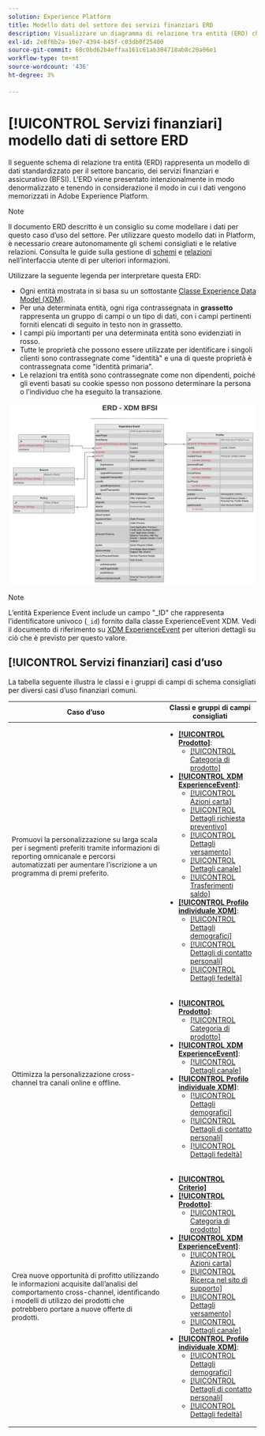 ```yaml
---
solution: Experience Platform
title: Modello dati del settore dei servizi finanziari ERD
description: Visualizzare un diagramma di relazione tra entità (ERD) che descrive un modello di dati standardizzato per il settore bancario, dei servizi finanziari e assicurativo (BFSI). Questo modello dati è compatibile con Experience Data Model (XDM) per l’utilizzo in Adobe Experience Platform.
exl-id: 2e8f6b2a-10e7-4394-b45f-c03db0f25400
source-git-commit: 60c0bd62b4effaa161c61ab304718ab8c20a06e1
workflow-type: tm+mt
source-wordcount: '436'
ht-degree: 3%

---
```


# [!UICONTROL Servizi finanziari] modello dati di settore ERD

Il seguente schema di relazione tra entità (ERD) rappresenta un modello di dati standardizzato per il settore bancario, dei servizi finanziari e assicurativo (BFSI). L&#39;ERD viene presentato intenzionalmente in modo denormalizzato e tenendo in considerazione il modo in cui i dati vengono memorizzati in Adobe Experience Platform.

>[!NOTE]
>
>Il documento ERD descritto è un consiglio su come modellare i dati per questo caso d’uso del settore. Per utilizzare questo modello dati in Platform, è necessario creare autonomamente gli schemi consigliati e le relative relazioni. Consulta le guide sulla gestione di [schemi](../../ui/resources/schemas.md) e [relazioni](../../tutorials/relationship-ui.md) nell’interfaccia utente di per ulteriori informazioni.

Utilizzare la seguente legenda per interpretare questa ERD:

* Ogni entità mostrata in si basa su un sottostante [Classe Experience Data Model (XDM)](../composition.md#class).
* Per una determinata entità, ogni riga contrassegnata in **grassetto** rappresenta un gruppo di campi o un tipo di dati, con i campi pertinenti forniti elencati di seguito in testo non in grassetto.
* I campi più importanti per una determinata entità sono evidenziati in rosso.
* Tutte le proprietà che possono essere utilizzate per identificare i singoli clienti sono contrassegnate come &quot;identità&quot; e una di queste proprietà è contrassegnata come &quot;identità primaria&quot;.
* Le relazioni tra entità sono contrassegnate come non dipendenti, poiché gli eventi basati su cookie spesso non possono determinare la persona o l’individuo che ha eseguito la transazione.

![](../../images/industries/financial.png)

>[!NOTE]
>
>L’entità Experience Event include un campo &quot;_ID&quot; che rappresenta l’identificatore univoco (`_id`) fornito dalla classe ExperienceEvent XDM. Vedi il documento di riferimento su [XDM ExperienceEvent](../../classes/experienceevent.md) per ulteriori dettagli su ciò che è previsto per questo valore.

## [!UICONTROL Servizi finanziari] casi d’uso

La tabella seguente illustra le classi e i gruppi di campi di schema consigliati per diversi casi d’uso finanziari comuni.

| Caso d’uso | Classi e gruppi di campi consigliati |
| --- | --- |
| Promuovi la personalizzazione su larga scala per i segmenti preferiti tramite informazioni di reporting omnicanale e percorsi automatizzati per aumentare l’iscrizione a un programma di premi preferito. | <ul><li>**[[!UICONTROL Prodotto]](../../classes/product.md)**:<ul><li>[[!UICONTROL Categoria di prodotto]](../../field-groups/product/product-category.md)</li></ul></li><li>**[[!UICONTROL XDM ExperienceEvent]](../../classes/experienceevent.md)**:<ul><li>[[!UICONTROL Azioni carta]](../../field-groups/event/card-actions.md)</li><li>[[!UICONTROL Dettagli richiesta preventivo]](../../field-groups/event/quote-request-details.md)</li><li>[[!UICONTROL Dettagli versamento]](../../field-groups/event/deposit-details.md)</li><li>[[!UICONTROL Dettagli canale]](../../field-groups/event/channel-details.md)</li><li>[[!UICONTROL Trasferimenti saldo]](../../field-groups/event/balance-transfers.md)</li></ul></li><li>**[[!UICONTROL Profilo individuale XDM]](../../classes/individual-profile.md)**:<ul><li>[[!UICONTROL Dettagli demografici]](../../field-groups/profile/demographic-details.md)</li><li>[[!UICONTROL Dettagli di contatto personali]](../../field-groups/profile/personal-contact-details.md)</li><li>[[!UICONTROL Dettagli fedeltà]](../../field-groups/profile/loyalty-details.md)</li></ul></li></ul> |
| Ottimizza la personalizzazione cross-channel tra canali online e offline. | <ul><li>**[[!UICONTROL Prodotto]](../../classes/product.md)**:<ul><li>[[!UICONTROL Categoria di prodotto]](../../field-groups/product/product-category.md)</li></ul></li><li>**[[!UICONTROL XDM ExperienceEvent]](../../classes/experienceevent.md)**:<ul><li>[[!UICONTROL Dettagli canale]](../../field-groups/event/channel-details.md)</li></ul></li><li>**[[!UICONTROL Profilo individuale XDM]](../../classes/individual-profile.md)**:<ul><li>[[!UICONTROL Dettagli demografici]](../../field-groups/profile/demographic-details.md)</li><li>[[!UICONTROL Dettagli di contatto personali]](../../field-groups/profile/personal-contact-details.md)</li><li>[[!UICONTROL Dettagli fedeltà]](../../field-groups/profile/loyalty-details.md)</li></ul></li></ul> |
| Crea nuove opportunità di profitto utilizzando le informazioni acquisite dall’analisi del comportamento cross-channel, identificando i modelli di utilizzo dei prodotti che potrebbero portare a nuove offerte di prodotti. | <ul><li>**[[!UICONTROL Criterio]](../../classes/policy.md)**</li><li>**[[!UICONTROL Prodotto]](../../classes/product.md)**:<ul><li>[[!UICONTROL Categoria di prodotto]](../../field-groups/product/product-category.md)</li></ul></li><li>**[[!UICONTROL XDM ExperienceEvent]](../../classes/experienceevent.md)**:<ul><li>[[!UICONTROL Azioni carta]](../../field-groups/event/card-actions.md)</li><li>[[!UICONTROL Ricerca nel sito di supporto]](../../field-groups/event/support-site-search.md)</li><li>[[!UICONTROL Dettagli versamento]](../../field-groups/event/deposit-details.md)</li><li>[[!UICONTROL Dettagli canale]](../../field-groups/event/channel-details.md)</li></ul></li><li>**[[!UICONTROL Profilo individuale XDM]](../../classes/individual-profile.md)**:<ul><li>[[!UICONTROL Dettagli demografici]](../../field-groups/profile/demographic-details.md)</li><li>[[!UICONTROL Dettagli di contatto personali]](../../field-groups/profile/personal-contact-details.md)</li><li>[[!UICONTROL Dettagli fedeltà]](../../field-groups/profile/loyalty-details.md)</li></ul></li></ul> |
